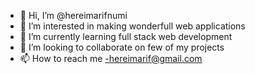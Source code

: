 - 👋 Hi, I’m @hereimarifnumi
- 👀 I’m interested in making wonderfull web applications
- 🌱 I’m currently learning full stack web development
- 💞️ I’m looking to collaborate on few of my projects
- 📫 How to reach me -hereimarif@gmail.com

<!---
hereimarifnumi/hereimarifnumi is a ✨ special ✨ repository because its `README.md` (this file) appears on your GitHub profile.
You can click the Preview link to take a look at your changes.
--->
